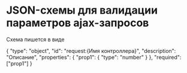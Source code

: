 # JSON-схемы для валидации параметров ajax-запросов

Схема пишется в виде

{
    "type": "object",
    "id": "request:{Имя контроллера}",
    "description": "Описание",
    "properties": {
        "prop1": { "type": "number" }
    },
    "required": ["prop1"]
}

